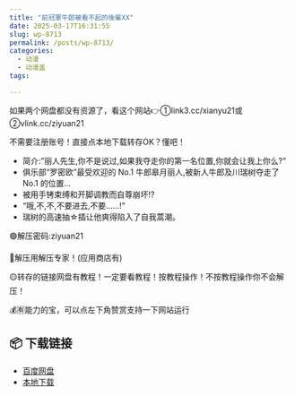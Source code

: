 ```yaml
---
title: "前冠軍牛郎被看不起的後輩XX"
date: 2025-03-17T16:31:55
slug: wp-8713
permalink: /posts/wp-8713/
categories:
  - 动漫
  - 动漫盖
tags:

---
```


如果两个网盘都没有资源了，看这个网站👉①link3.cc/xianyu21或②vlink.cc/ziyuan21

不需要注册账号！直接点本地下载转存OK？懂吧！

*   简介:”丽人先生,你不是说过,如果我夺走你的第一名位置,你就会让我上你么?”
*   俱乐部“罗密欧”最受欢迎的 No.1 牛郎皋月丽人,被新人牛郎及川瑞树夺走了 No.1 的位置…
*   被用手铐束缚和开脚调教而自尊崩坏!?
*   “哦,不,不,不要进去,不要……!”
*   瑞树的高速抽☆插让他爽得陷入了自我蒿潮。

🟢解压密码:ziyuan21

🔵解压用解压专家！(应用商店有)

🟡转存的链接网盘有教程！一定要看教程！按教程操作！不按教程操作你不会解压！

💰🈶能力的宝，可以点左下角赞赏支持一下网站运行

## 📦 下载链接
- [百度网盘](https://blziyuan21.com/pay-download/8713?key=7d6deab1d8&down_id=0)
- [本地下载](https://blziyuan21.com/pay-download/8713?key=7d6deab1d8&down_id=1)

